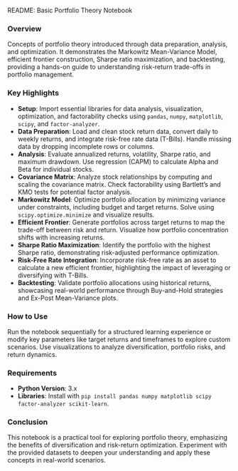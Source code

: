 README: Basic Portfolio Theory Notebook

### Overview
Concepts of portfolio theory introduced through data preparation, analysis, and optimization. It demonstrates the Markowitz Mean-Variance Model, efficient frontier construction, Sharpe ratio maximization, and backtesting, providing a hands-on guide to understanding risk-return trade-offs in portfolio management.

### Key Highlights

- **Setup**: Import essential libraries for data analysis, visualization, optimization, and factorability checks using `pandas`, `numpy`, `matplotlib`, `scipy`, and `factor-analyzer`.
- **Data Preparation**: Load and clean stock return data, convert daily to weekly returns, and integrate risk-free rate data (T-Bills). Handle missing data by dropping incomplete rows or columns.
- **Analysis**: Evaluate annualized returns, volatility, Sharpe ratio, and maximum drawdown. Use regression (CAPM) to calculate Alpha and Beta for individual stocks.
- **Covariance Matrix**: Analyze stock relationships by computing and scaling the covariance matrix. Check factorability using Bartlett’s and KMO tests for potential factor analysis.
- **Markowitz Model**: Optimize portfolio allocation by minimizing variance under constraints, including budget and target returns. Solve using `scipy.optimize.minimize` and visualize results.
- **Efficient Frontier**: Generate portfolios across target returns to map the trade-off between risk and return. Visualize how portfolio concentration shifts with increasing returns.
- **Sharpe Ratio Maximization**: Identify the portfolio with the highest Sharpe ratio, demonstrating risk-adjusted performance optimization.
- **Risk-Free Rate Integration**: Incorporate risk-free rate as an asset to calculate a new efficient frontier, highlighting the impact of leveraging or diversifying with T-Bills.
- **Backtesting**: Validate portfolio allocations using historical returns, showcasing real-world performance through Buy-and-Hold strategies and Ex-Post Mean-Variance plots.

### How to Use
Run the notebook sequentially for a structured learning experience or modify key parameters like target returns and timeframes to explore custom scenarios. Use visualizations to analyze diversification, portfolio risks, and return dynamics.

### Requirements
- **Python Version**: 3.x
- **Libraries**: Install with `pip install pandas numpy matplotlib scipy factor-analyzer scikit-learn`.

### Conclusion
This notebook is a practical tool for exploring portfolio theory, emphasizing the benefits of diversification and risk-return optimization. Experiment with the provided datasets to deepen your understanding and apply these concepts in real-world scenarios.
